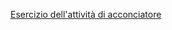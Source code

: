 

[Esercizio dell'attività di acconciatore]({{site.baseurl}}/schede/parrucchiere/cittadini/index.html)
